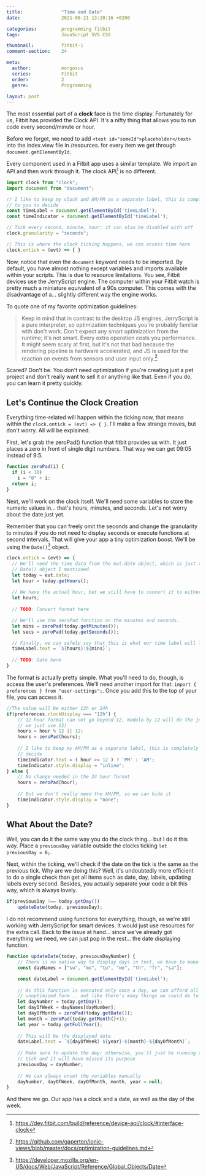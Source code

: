 ```yaml
---
title:              "Time and Date"
date:               2021-08-21 13:20:16 +0200

categories:         programming fitbit
tags:               JavaScript SVG CSS

thumbnail:          fitbit-1
comment-section:    24

meta:
  author:           morgosus
  series:           Fitbit
  order:            2
  genre:            Programming

layout: post
---
```

The most essential part of a **clock** face is the time display. Fortunately for us, Fitbit has provided the Clock API. It's a nifty thing that allows you to run code every second/minute or hour.

Before we forget, we need to add `<text id="someId">placeholder</text>` into the index.view file in /resources. for every item we get through `document.getElementById`.

Every component used in a Fitbit app uses a similar template. We import an API and then work through it. The clock API[^1] is no different.

```javascript
import clock from "clock";
import document from "document";

// I like to keep my clock and AM/PM as a separate label, this is completely up 
// to you to decide
const timeLabel = document.getElementById('timeLabel');
const timeIndicator = document.getElementById('timeLabel');

// Tick every second, minute, hour; it can also be disabled with off
clock.granularity = "seconds";

// This is where the clock ticking happens, we can access time here
clock.ontick = (evt) => { }
```

Now, notice that even the `document` keyword needs to be imported. By default, you have almost nothing except variables and imports available within your scripts. This is due to resource limitations. You see, Fitbit devices use the JerryScript engine. The computer within your Fitbit watch is pretty much a miniature equivalent of a 90s computer. This comes with the disadvantage of a... slightly different way the engine works.

To quote one of my favorite optimization guidelines:

> Keep in mind that in contrast to the desktop JS engines, JerryScript is a pure interpreter, so optimization techniques you're probably familiar with don't work. Don't expect any smart optimization from the runtime; it's not smart. Every extra operation costs you performance. It might seem scary at first, but it's not that bad because the rendering pipeline is hardware accelerated, and JS is used for the reaction on events from sensors and user input only.[^2]

Scared? Don't be. You don't need optimization if you're creating just a pet project and don't really want to sell it or anything like that. Even if you do, you can learn it pretty quickly.

## Let's Continue the Clock Creation

Everything time-related will happen within the ticking now, that means within the `clock.ontick = (evt) => { }`. I'll make a few strange moves, but don't worry. All will be explained.

First, let's grab the zeroPad() function that fitbit provides us with. It just places a zero in front of single digit numbers. That way we can get 09:05 instead of 9:5.
```javascript
function zeroPad(i) {
  if (i < 10)
    i = "0" + i;
  return i;
}
```

Next, we'll work on the clock itself. We'll need some variables to store the numeric values in... that's hours, minutes, and seconds. Let's not worry about the date just yet.

Remember that you can freely omit the seconds and change the granularity to minutes if you do not need to display seconds or execute functions at second intervals. That will give your app a tiny optimization boost. We'll be using the `Date()`[^3] object.

```javascript
clock.ontick = (evt) => {
  // We'll need the time data from the evt.date object, which is just the regular 
  // Date() object I mentioned.
  let today = evt.date;
  let hour = today.getHours();
  
  // We have the actual hour, but we still have to convert it to either 12h or 24h format
  let hours;
  
  // TODO: Convert format here

  // We'll use the zeroPad function on the minutes and seconds.
  let mins = zeroPad(today.getMinutes());
  let secs = zeroPad(today.getSeconds());

  // Finally, we can safely say that this is what our time label will look like: hh:mm
  timeLabel.text = `${hours}:${mins}`;
  
  // TODO: Date here
}
```

The format is actually pretty simple. What you'll need to do, though, is access the user's preferences. We'll need another import for that: `import { preferences } from "user-settings";`. Once you add this to the top of your file, you can access it.

```javascript
//The value will be either 12h or 24h
if(preferences.clockDisplay === "12h") {
    // 12 hour format can not go beyond 12, modulo by 12 will do the job. If it's 0 (24, 
    // we just use 12)
    hours = hour % 12 || 12;
    hours = zeroPad(hours);
    
    // I like to keep my AM/PM as a separate label, this is completely up to you to 
    // decide
    timeIndicator.text = ( hour >= 12 ) ? 'PM' : 'AM';
    timeIndicator.style.display = "inline";
} else {
    // No change needed in the 24 hour format
    hours = zeroPad(hour);
    
    // But we don't really need the AM/PM, so we can hide it
    timeIndicator.style.display = "none";
}
```

## What About the Date?

Well, you can do it the same way you do the clock thing... but I do it this way. Place a `previousDay` variable outside the clocks ticking `let previousDay = 8;`.

Next, within the ticking, we'll check if the date on the tick is the same as the previous tick. Why are we doing this? Well, it's undoubtedly more efficient to do a single check than get all items such as date, day, labels, updating labels every second. Besides, you actually separate your code a bit this way, which is always lovely.

```javascript
if(previousDay !== today.getDay())
    updateDate(today, previousDay);
```

I do not recommend using functions for everything, though, as we're still working with JerryScript for smart devices. It would just use resources for the extra call. Back to the issue at hand... since we've already got everything we need, we can just pop in the rest... the date displaying function.

```javascript
function updateDate(today, previousDayNumber) {
    // There is no native way to display days in text, we have to make our own
    const dayNames = ["su", "mo", "tu", "we", "th", "fr", "sa"];

    const dateLabel = document.getElementById('timeLabel');
    
    // As this function is executed only once a day, we can afford all of this even in an 
    // unoptimized form... not like there's many things we could do to improve this.    
    let dayNumber = today.getDay();
    let dayOfWeek = dayNames[dayNumber];
    let dayOfMonth = zeroPad(today.getDate());
    let month = zeroPad(today.getMonth()+1);
    let year = today.getFullYear();
    
    // This will be the displayed date
    dateLabel.text = `${dayOfWeek} ${year}-${month}-${dayOfMonth}`;
    
    // Make sure to update the day; otherwise, you'll just be running this function every 
    // tick and it will have missed its purpose
    previousDay = dayNumber;
    
    // We can always unset the variables manually
    dayNumber, dayOfWeek, dayOfMonth, month, year = null;
}
```

And there we go. Our app has a clock and a date, as well as the day of the week.

[^1]: https://dev.fitbit.com/build/reference/device-api/clock/#interface-clock
[^2]: https://github.com/gaperton/ionic-views/blob/master/docs/optimization-guidelines.md
[^3]: https://developer.mozilla.org/en-US/docs/Web/JavaScript/Reference/Global_Objects/Date
